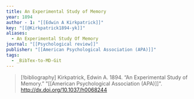 ```yaml
---
title: An Experimental Study of Memory
year: 1894
author - 1: "[[Edwin A Kirkpatrick]]"
key: "[[@Kirkpatrick1894-yk]]"
aliases:
  - An Experimental Study Of Memory
journal: "[[Psychological review]]"
publisher: "[[American Psychological Association (APA)]]"
tags:
  - _BibTex-to-MD-Git
---
```


> [!bibliography]
> Kirkpatrick, Edwin A. 1894. “An Experimental Study of Memory.” "[[American Psychological Association (APA)]]". http://dx.doi.org/10.1037/h0068244
